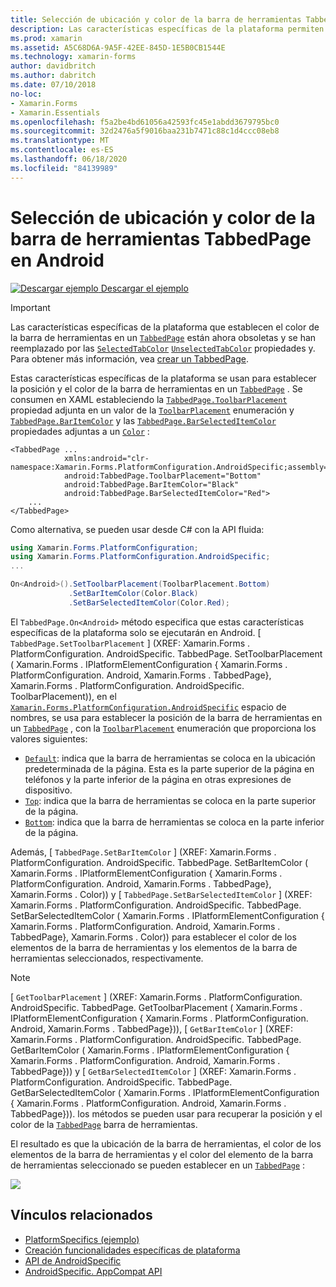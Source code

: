 ```yaml
---
title: Selección de ubicación y color de la barra de herramientas TabbedPage en Android
description: Las características específicas de la plataforma permiten consumir funcionalidad que solo está disponible en una plataforma específica, sin necesidad de implementar representadores o efectos personalizados. En este artículo se explica cómo consumir el específico de la plataforma Android que establece la posición y el color de la barra de herramientas en un TabbedPage.
ms.prod: xamarin
ms.assetid: A5C68D6A-9A5F-42EE-845D-1E5B0CB1544E
ms.technology: xamarin-forms
author: davidbritch
ms.author: dabritch
ms.date: 07/10/2018
no-loc:
- Xamarin.Forms
- Xamarin.Essentials
ms.openlocfilehash: f5a2be4bd61056a42593fc45e1abdd3679795bc0
ms.sourcegitcommit: 32d2476a5f9016baa231b7471c88c1d4ccc08eb8
ms.translationtype: MT
ms.contentlocale: es-ES
ms.lasthandoff: 06/18/2020
ms.locfileid: "84139989"
---
```

# <a name="tabbedpage-toolbar-placement-and-color-on-android"></a>Selección de ubicación y color de la barra de herramientas TabbedPage en Android

[![Descargar ejemplo](~/media/shared/download.png) Descargar el ejemplo](https://docs.microsoft.com/samples/xamarin/xamarin-forms-samples/userinterface-platformspecifics)

> [!IMPORTANT]
> Las características específicas de la plataforma que establecen el color de la barra de herramientas en un [`TabbedPage`](xref:Xamarin.Forms.TabbedPage) están ahora obsoletas y se han reemplazado por las [`SelectedTabColor`](xref:Xamarin.Forms.TabbedPage.SelectedTabColor) [`UnselectedTabColor`](xref:Xamarin.Forms.TabbedPage.UnselectedTabColor) propiedades y. Para obtener más información, vea [crear un TabbedPage](~/xamarin-forms/app-fundamentals/navigation/tabbed-page.md#create-a-tabbedpage).

Estas características específicas de la plataforma se usan para establecer la posición y el color de la barra de herramientas en un [`TabbedPage`](xref:Xamarin.Forms.TabbedPage) . Se consumen en XAML estableciendo la [`TabbedPage.ToolbarPlacement`](xref:Xamarin.Forms.PlatformConfiguration.AndroidSpecific.TabbedPage.ToolbarPlacementProperty) propiedad adjunta en un valor de la [`ToolbarPlacement`](xref:Xamarin.Forms.PlatformConfiguration.AndroidSpecific.ToolbarPlacement) enumeración y [`TabbedPage.BarItemColor`](xref:Xamarin.Forms.PlatformConfiguration.AndroidSpecific.TabbedPage.BarItemColorProperty) y las [`TabbedPage.BarSelectedItemColor`](xref:Xamarin.Forms.PlatformConfiguration.AndroidSpecific.TabbedPage.BarSelectedItemColorProperty) propiedades adjuntas a un [`Color`](xref:Xamarin.Forms.Color) :

```xaml
<TabbedPage ...
            xmlns:android="clr-namespace:Xamarin.Forms.PlatformConfiguration.AndroidSpecific;assembly=Xamarin.Forms.Core"
            android:TabbedPage.ToolbarPlacement="Bottom"
            android:TabbedPage.BarItemColor="Black"
            android:TabbedPage.BarSelectedItemColor="Red">
    ...
</TabbedPage>
```

Como alternativa, se pueden usar desde C# con la API fluida:

```csharp
using Xamarin.Forms.PlatformConfiguration;
using Xamarin.Forms.PlatformConfiguration.AndroidSpecific;
...

On<Android>().SetToolbarPlacement(ToolbarPlacement.Bottom)
             .SetBarItemColor(Color.Black)
             .SetBarSelectedItemColor(Color.Red);
```

El `TabbedPage.On<Android>` método especifica que estas características específicas de la plataforma solo se ejecutarán en Android. [ `TabbedPage.SetToolbarPlacement` ] (XREF: Xamarin.Forms . PlatformConfiguration. AndroidSpecific. TabbedPage. SetToolbarPlacement ( Xamarin.Forms . IPlatformElementConfiguration { Xamarin.Forms . PlatformConfiguration. Android, Xamarin.Forms . TabbedPage}, Xamarin.Forms . PlatformConfiguration. AndroidSpecific. ToolbarPlacement)), en el [`Xamarin.Forms.PlatformConfiguration.AndroidSpecific`](xref:Xamarin.Forms.PlatformConfiguration.AndroidSpecific) espacio de nombres, se usa para establecer la posición de la barra de herramientas en un [`TabbedPage`](xref:Xamarin.Forms.TabbedPage) , con la [`ToolbarPlacement`](xref:Xamarin.Forms.PlatformConfiguration.AndroidSpecific.ToolbarPlacement) enumeración que proporciona los valores siguientes:

- [`Default`](xref:Xamarin.Forms.PlatformConfiguration.AndroidSpecific.ToolbarPlacement.Default): indica que la barra de herramientas se coloca en la ubicación predeterminada de la página. Esta es la parte superior de la página en teléfonos y la parte inferior de la página en otras expresiones de dispositivo.
- [`Top`](xref:Xamarin.Forms.PlatformConfiguration.AndroidSpecific.ToolbarPlacement.Top): indica que la barra de herramientas se coloca en la parte superior de la página.
- [`Bottom`](xref:Xamarin.Forms.PlatformConfiguration.AndroidSpecific.ToolbarPlacement.Bottom): indica que la barra de herramientas se coloca en la parte inferior de la página.

Además, [ `TabbedPage.SetBarItemColor` ] (XREF: Xamarin.Forms . PlatformConfiguration. AndroidSpecific. TabbedPage. SetBarItemColor ( Xamarin.Forms . IPlatformElementConfiguration { Xamarin.Forms . PlatformConfiguration. Android, Xamarin.Forms . TabbedPage}, Xamarin.Forms . Color)) y [ `TabbedPage.SetBarSelectedItemColor` ] (XREF: Xamarin.Forms . PlatformConfiguration. AndroidSpecific. TabbedPage. SetBarSelectedItemColor ( Xamarin.Forms . IPlatformElementConfiguration { Xamarin.Forms . PlatformConfiguration. Android, Xamarin.Forms . TabbedPage}, Xamarin.Forms . Color)) para establecer el color de los elementos de la barra de herramientas y los elementos de la barra de herramientas seleccionados, respectivamente.

> [!NOTE]
> [ `GetToolbarPlacement` ] (XREF: Xamarin.Forms . PlatformConfiguration. AndroidSpecific. TabbedPage. GetToolbarPlacement ( Xamarin.Forms . IPlatformElementConfiguration { Xamarin.Forms . PlatformConfiguration. Android, Xamarin.Forms . TabbedPage})), [ `GetBarItemColor` ] (XREF: Xamarin.Forms . PlatformConfiguration. AndroidSpecific. TabbedPage. GetBarItemColor ( Xamarin.Forms . IPlatformElementConfiguration { Xamarin.Forms . PlatformConfiguration. Android, Xamarin.Forms . TabbedPage})) y [ `GetBarSelectedItemColor` ] (XREF: Xamarin.Forms . PlatformConfiguration. AndroidSpecific. TabbedPage. GetBarSelectedItemColor ( Xamarin.Forms . IPlatformElementConfiguration { Xamarin.Forms . PlatformConfiguration. Android, Xamarin.Forms . TabbedPage})). los métodos se pueden usar para recuperar la posición y el color de la [`TabbedPage`](xref:Xamarin.Forms.TabbedPage) barra de herramientas.

El resultado es que la ubicación de la barra de herramientas, el color de los elementos de la barra de herramientas y el color del elemento de la barra de herramientas seleccionado se pueden establecer en un [`TabbedPage`](xref:Xamarin.Forms.TabbedPage) :

![](tabbedpage-toolbar-placement-color-images/tabbedpage-toolbar-placement.png)

## <a name="related-links"></a>Vínculos relacionados

- [PlatformSpecifics (ejemplo)](https://docs.microsoft.com/samples/xamarin/xamarin-forms-samples/userinterface-platformspecifics)
- [Creación funcionalidades específicas de plataforma](~/xamarin-forms/platform/platform-specifics/index.md#creating-platform-specifics)
- [API de AndroidSpecific](xref:Xamarin.Forms.PlatformConfiguration.AndroidSpecific)
- [AndroidSpecific. AppCompat API](xref:Xamarin.Forms.PlatformConfiguration.AndroidSpecific.AppCompat)
